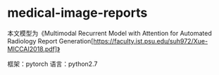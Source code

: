 # medical-image-reports
本文模型为《Multimodal Recurrent Model with Attention for Automated Radiology Report Generation[https://faculty.ist.psu.edu/suh972/Xue-MICCAI2018.pdf]》


框架：pytorch
语言：python2.7

